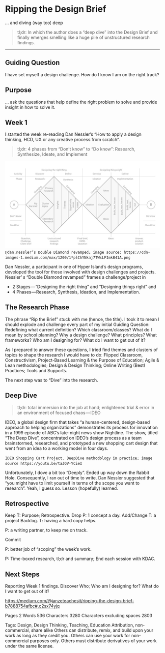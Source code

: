 # Ripping the Design Brief

… and diving \(way too\) deep

> tl;dr: In which the author does a “deep dive” into the Design Brief and finally emerges smelling like a huge pile of unstructured research findings.

___

## Guiding Question

I have set myself a design challenge. How do I know I am on the right track?

## Purpose

… ask the questions that help define the right problem to solve and provide insight in how to solve it.

## Week 1

I started the week re-reading Dan Nessler’s “How to apply a design thinking, HCD, UX or any creative process from scratch”.

> tl;dr: 4 phases from “Don’t know” to “Do know”: Research, Synthesize, Ideate, and Implement



![@dan.nessler’s Double Diamond revamped](images/dannesslorsDoubleDiamond.jpg)
```@dan.nessler’s Double Diamond revamped; image source: https://cdn-images-1.medium.com/max/1200/1*plChYNkaj7TWsLPImkB41A.png```


Dan Nessler, a participant in one of Hyper Island’s design programs, developed the tool for those involved with design challenges and projects. Nessler’ s “Double Diamond revamped” frames a challenge\/project in

* 2 Stages — “Designing the right thing” and “Designing things right” and
* 4 Phases — Research, Synthesis, Ideation, and Implementation.

## The Research Phase

The phrase “Rip the Brief” stuck with me \(hence, the title\). I took it to mean I should explode and challenge every part of my initial Guiding Question: Redefining what current definition? Which classroom\/classes? What do I mean by school planning? Why a design challenge? What principles? What frameworks? Who am I designing for? What do I want to get out of it?

As I prepared to answer these questions, I tried find themes and clusters of topics to shape the research I would have to do: Flipped Classroom, Constructivism, Project-Based Learning & the Purpose of Education; Agile & Lean methodologies; Design & Design Thinking; Online Writing \(Best\) Practices; Tools and Supports.

The next step was to “Dive” into the research.

## Deep Dive

> tl;dr: total immersion into the job at hand; enlightened trial & error in an environment of focused chaos — IDEO

IDEO, a global design firm that takes “a human-centered, design-based approach to helping organizations” demonstrates its process for innovation in a 1999 episode of ABC’s late-night news show Nightline. The show, titled “The Deep Dive”, concentrated on IDEO’s design process as a team brainstormed, researched, and prototyped a new shopping cart design that went from an idea to a working model in four days.

`IDEO Shopping Cart Project. DeepDive methodology in practice; image source https://youtu.be/taJOV-YCieI`

Unfortunately, I dove a bit too “Deeply”. Ended up way down the Rabbit Hole. Consequently, I ran out of time to write. Dan Nessler suggested that “you might have to limit yourself in terms of the scope you want to research”. Yeah, I guess so.
Lesson \(hopefully\) learned.

## Retrospective

Keep
 T: Purpose; Retrospective.
Drop
 P: 1 concept a day.
Add\/Change
T: a project Backlog.
T: having a hard copy helps.

P: a writing partner, to keep me on track.

Commit

P: better job of “scoping” the week’s work.

P: Time-boxed research, tl;dr and summary; End each session with KDAC.

## Next Steps

Reporting Week 1 findings.
Discover Who; Who am I designing for? What do I want to get out of it?


[https:\/\/medium.com\/@janzeteachesit\/ripping-the-design-brief-b7888754afbc\#.c2sx74yjq](https://medium.com/@janzeteachesit/ripping-the-design-brief-b7888754afbc#.c2sx74yjq)

Pages 2
Words 536
Characters 3280
Characters excluding spaces 2803

Tags: Design, Design Thinking, Teaching, Education
Attribution, non-commercial, share alike
Others can distribute, remix, and build upon your work as long as they credit you.
Others can use your work for non-commercial purposes only.
Others must distribute derivatives of your work under the same license.


